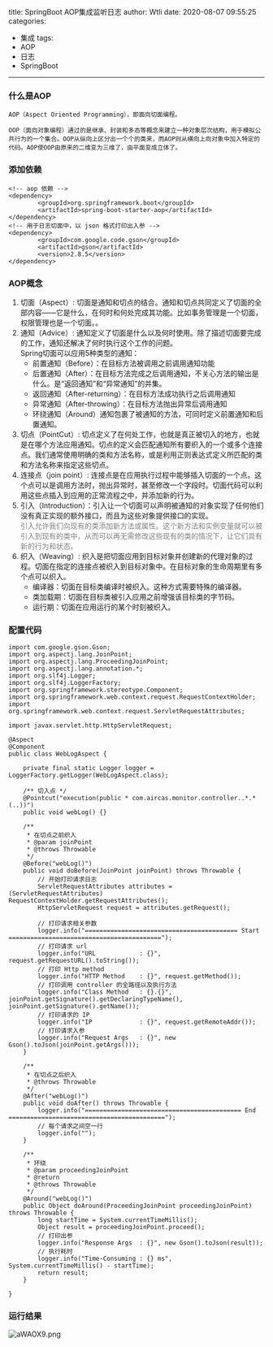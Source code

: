 title: SpringBoot AOP集成监听日志
author: Wtli
date: 2020-08-07 09:55:25
categories:
  - 集成
tags:
  - AOP
  - 日志
  - SpringBoot
---
### 什么是AOP
    AOP（Aspect Oriented Programming），即面向切面编程。
   <!--more-->
    OOP（面向对象编程）通过的是继承、封装和多态等概念来建立一种对象层次结构，用于模拟公共行为的一个集合。OOP从纵向上区分出一个个的类来，而AOP则从横向上向对象中加入特定的代码。AOP使OOP由原来的二维变为三维了，由平面变成立体了。
### 添加依赖
```
<!-- aop 依赖 -->
<dependency>
        <groupId>org.springframework.boot</groupId>
        <artifactId>spring-boot-starter-aop</artifactId>
</dependency>
<!-- 用于日志切面中，以 json 格式打印出入参 -->
<dependency>
        <groupId>com.google.code.gson</groupId>
        <artifactId>gson</artifactId>
        <version>2.8.5</version>
</dependency>
```
### AOP概念

1. 切面（Aspect）: 切面是通知和切点的结合。通知和切点共同定义了切面的全部内容——它是什么，在何时和何处完成其功能。比如事务管理是一个切面，权限管理也是一个切面。。
2. 通知（Advice）: 通知定义了切面是什么以及何时使用。除了描述切面要完成的工作，通知还解决了何时执行这个工作的问题。  
	Spring切面可以应用5种类型的通知：
    - 前置通知（Before）：在目标方法被调用之前调用通知功能
    - 后置通知（After）：在目标方法完成之后调用通知，不关心方法的输出是什么。是“返回通知”和“异常通知”的并集。
    - 返回通知（After-returning）：在目标方法成功执行之后调用通知
    - 异常通知（After-throwing）：在目标方法抛出异常后调用通知   
    - 环绕通知（Around）通知包裹了被通知的方法，可同时定义前置通知和后置通知。
3. 切点（PointCut）: 切点定义了在何处工作，也就是真正被切入的地方，也就是在哪个方法应用通知。切点的定义会匹配通知所有要织入的一个或多个连接点。我们通常使用明确的类和方法名称，或是利用正则表达式定义所匹配的类和方法名称来指定这些切点。
4. 连接点（join point）: 连接点是在应用执行过程中能够插入切面的一个点。这个点可以是调用方法时，抛出异常时，甚至修改一个字段时。切面代码可以利用这些点插入到应用的正常流程之中，并添加新的行为。
5. 引入（Introduction）：引入让一个切面可以声明被通知的对象实现了任何他们没有真正实现的额外接口，而且为这些对象提供接口的实现。    
<font color = gray >引入允许我们向现有的类添加新方法或属性。这个新方法和实例变量就可以被引入到现有的类中，从而可以再无需修改这些现有的类的情况下，让它们具有新的行为和状态。</font>
6. 织入（Weaving）: 织入是把切面应用到目标对象并创建新的代理对象的过程。切面在指定的连接点被织入到目标对象中。在目标对象的生命周期里有多个点可以织入。
    - 编译器：切面在目标类编译时被织入。这种方式需要特殊的编译器。
    - 类加载期：切面在目标类被引入应用之前增强该目标类的字节码。
    - 运行期：切面在应用运行的某个时刻被织入。


### 配置代码
```
import com.google.gson.Gson;
import org.aspectj.lang.JoinPoint;
import org.aspectj.lang.ProceedingJoinPoint;
import org.aspectj.lang.annotation.*;
import org.slf4j.Logger;
import org.slf4j.LoggerFactory;
import org.springframework.stereotype.Component;
import org.springframework.web.context.request.RequestContextHolder;
import org.springframework.web.context.request.ServletRequestAttributes;

import javax.servlet.http.HttpServletRequest;

@Aspect
@Component
public class WebLogAspect {

    private final static Logger logger = LoggerFactory.getLogger(WebLogAspect.class);

    /** 切入点 */
    @Pointcut("execution(public * com.aircas.monitor.controller..*.*(..))")
    public void webLog() {}

    /**
     * 在切点之前织入
     * @param joinPoint
     * @throws Throwable
     */
    @Before("webLog()")
    public void doBefore(JoinPoint joinPoint) throws Throwable {
        // 开始打印请求日志
        ServletRequestAttributes attributes = (ServletRequestAttributes) RequestContextHolder.getRequestAttributes();
        HttpServletRequest request = attributes.getRequest();

        // 打印请求相关参数
        logger.info("========================================== Start ==========================================");
        // 打印请求 url
        logger.info("URL            : {}", request.getRequestURL().toString());
        // 打印 Http method
        logger.info("HTTP Method    : {}", request.getMethod());
        // 打印调用 controller 的全路径以及执行方法
        logger.info("Class Method   : {}.{}", joinPoint.getSignature().getDeclaringTypeName(), joinPoint.getSignature().getName());
        // 打印请求的 IP
        logger.info("IP             : {}", request.getRemoteAddr());
        // 打印请求入参
        logger.info("Request Args   : {}", new Gson().toJson(joinPoint.getArgs()));
    }

    /**
     * 在切点之后织入
     * @throws Throwable
     */
    @After("webLog()")
    public void doAfter() throws Throwable {
        logger.info("=========================================== End ===========================================");
        // 每个请求之间空一行
        logger.info("");
    }

    /**
     * 环绕
     * @param proceedingJoinPoint
     * @return
     * @throws Throwable
     */
    @Around("webLog()")
    public Object doAround(ProceedingJoinPoint proceedingJoinPoint) throws Throwable {
        long startTime = System.currentTimeMillis();
        Object result = proceedingJoinPoint.proceed();
        // 打印出参
        logger.info("Response Args  : {}", new Gson().toJson(result));
        // 执行耗时
        logger.info("Time-Consuming : {} ms", System.currentTimeMillis() - startTime);
        return result;
    }

}
```
### 运行结果
![aWAOX9.png](https://s1.ax1x.com/2020/08/07/aWAOX9.png)
